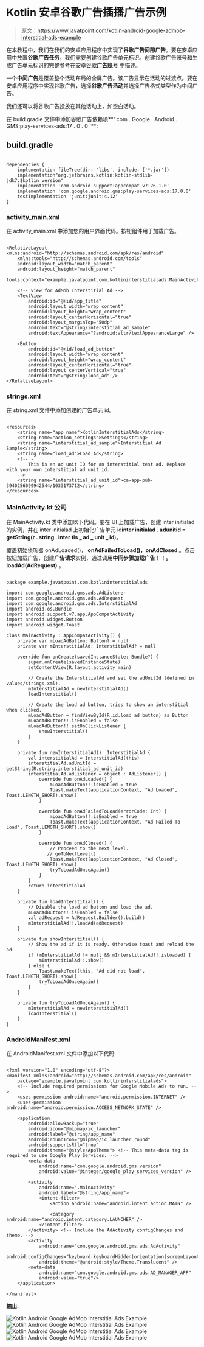 # Kotlin 安卓谷歌广告插播广告示例

> 原文：<https://www.javatpoint.com/kotlin-android-google-admob-interstitial-ads-example>

在本教程中，我们在我们的安卓应用程序中实现了**谷歌广告间隙广告**。要在安卓应用中放置**谷歌广告任务**，我们需要创建谷歌广告单元标识。创建谷歌广告账号和生成广告单元标识的完整参考在[安卓谷歌**广告账号**](android-google-admob) 中描述。

一个**中间广告**是覆盖整个活动布局的全屏广告。该广告显示在活动的过渡点。要在安卓应用程序中实现谷歌广告，选择**谷歌广告活动**并选择广告格式类型作为中间广告。

我们还可以将谷歌广告投放在其他活动上，如空白活动。

在 build.gradle 文件中添加谷歌广告依赖项**' com . Google . Android . GMS:play-services-ads:17 . 0 . 0 '**:

## build.gradle

```

dependencies {
    implementation fileTree(dir: 'libs', include: ['*.jar'])
    implementation"org.jetbrains.kotlin:kotlin-stdlib-jdk7:$kotlin_version"
    implementation 'com.android.support:appcompat-v7:26.1.0'
    implementation 'com.google.android.gms:play-services-ads:17.0.0'
    testImplementation 'junit:junit:4.12'
}

```

### activity_main.xml

在 activity_main.xml 中添加您的用户界面代码。按钮组件用于加载广告。

```

<RelativeLayout xmlns:android="http://schemas.android.com/apk/res/android"
    xmlns:tools="http://schemas.android.com/tools"
    android:layout_width="match_parent"
    android:layout_height="match_parent"
    tools:context="example.javatpoint.com.kotlininterstitialads.MainActivity">

    <!-- view for AdMob Interstitial Ad -->
    <TextView
        android:id="@+id/app_title"
        android:layout_width="wrap_content"
        android:layout_height="wrap_content"
        android:layout_centerHorizontal="true"
        android:layout_marginTop="50dp"
        android:text="@string/interstitial_ad_sample"
        android:textAppearance="?android:attr/textAppearanceLarge" />

    <Button
        android:id="@+id/load_ad_button"
        android:layout_width="wrap_content"
        android:layout_height="wrap_content"
        android:layout_centerHorizontal="true"
        android:layout_centerVertical="true"
        android:text="@string/load_ad" />
</RelativeLayout>

```

### strings.xml

在 string.xml 文件中添加创建的广告单元 id。

```

<resources>
    <string name="app_name">KotlinInterstitialAds</string>
    <string name="action_settings">Settings</string>
    <string name="interstitial_ad_sample">Interstitial Ad Sample</string>
    <string name="load_ad">Load Ad</string>
    <!-- -
        This is an ad unit ID for an interstitial test ad. Replace with your own interstitial ad unit id.
    -->
    <string name="interstitial_ad_unit_id">ca-app-pub-3940256099942544/1033173712</string>
</resources>

```

### MainActivity.kt 公司

在 MainActivity.kt 类中添加以下代码。要在 UI 上加载广告，创建 inter initialad 的实例，并在 inter initialad 上初始化广告单元 id**inter initialad . adunitid = getString(r . string . inter tis _ ad _ unit _ id**)。

覆盖初始侦听器 onAdLoaded()， **onAdFailedToLoad()，onAdClosed** 。点击按钮加载广告，创建**广告请求**实例，通过调用**中间步骤加载广告！！。loadAd(AdRequest)** 。

```

package example.javatpoint.com.kotlininterstitialads

import com.google.android.gms.ads.AdListener
import com.google.android.gms.ads.AdRequest
import com.google.android.gms.ads.InterstitialAd
import android.os.Bundle
import android.support.v7.app.AppCompatActivity
import android.widget.Button
import android.widget.Toast

class MainActivity : AppCompatActivity() {
    private var mLoadAdButton: Button? = null
    private var mInterstitialAd: InterstitialAd? = null

    override fun onCreate(savedInstanceState: Bundle?) {
        super.onCreate(savedInstanceState)
        setContentView(R.layout.activity_main)

        // Create the InterstitialAd and set the adUnitId (defined in values/strings.xml).
        mInterstitialAd = newInterstitialAd()
        loadInterstitial()

        // Create the load ad button, tries to show an interstitial when clicked.
        mLoadAdButton = findViewById(R.id.load_ad_button) as Button
        mLoadAdButton!!.isEnabled = false
        mLoadAdButton!!.setOnClickListener {
            showInterstitial()
        }
    }

    private fun newInterstitialAd(): InterstitialAd {
        val interstitialAd = InterstitialAd(this)
        interstitialAd.adUnitId = getString(R.string.interstitial_ad_unit_id)
        interstitialAd.adListener = object : AdListener() {
            override fun onAdLoaded() {
                mLoadAdButton!!.isEnabled = true
                Toast.makeText(applicationContext, "Ad Loaded", Toast.LENGTH_SHORT).show()
            }

            override fun onAdFailedToLoad(errorCode: Int) {
                mLoadAdButton!!.isEnabled = true
                Toast.makeText(applicationContext, "Ad Failed To Load", Toast.LENGTH_SHORT).show()
            }

            override fun onAdClosed() {
                // Proceed to the next level.
               // goToNextLevel()
                Toast.makeText(applicationContext, "Ad Closed", Toast.LENGTH_SHORT).show()
                tryToLoadAdOnceAgain()
            }
        }
        return interstitialAd
    }

    private fun loadInterstitial() {
        // Disable the load ad button and load the ad.
        mLoadAdButton!!.isEnabled = false
        val adRequest = AdRequest.Builder().build()
        mInterstitialAd!!.loadAd(adRequest)
    }

    private fun showInterstitial() {
        // Show the ad if it is ready. Otherwise toast and reload the ad.
        if (mInterstitialAd != null && mInterstitialAd!!.isLoaded) {
            mInterstitialAd!!.show()
        } else {
            Toast.makeText(this, "Ad did not load", Toast.LENGTH_SHORT).show()
            tryToLoadAdOnceAgain()
        }
    }

    private fun tryToLoadAdOnceAgain() {
        mInterstitialAd = newInterstitialAd()
        loadInterstitial()
    }
}

```

### AndroidManifest.xml

在 AndroidManifest.xml 文件中添加以下代码:

```

<?xml version="1.0" encoding="utf-8"?>
<manifest xmlns:android="http://schemas.android.com/apk/res/android"
    package="example.javatpoint.com.kotlininterstitialads">
    <!-- Include required permissions for Google Mobile Ads to run. -->
    <uses-permission android:name="android.permission.INTERNET" />
    <uses-permission android:name="android.permission.ACCESS_NETWORK_STATE" />

    <application
        android:allowBackup="true"
        android:icon="@mipmap/ic_launcher"
        android:label="@string/app_name"
        android:roundIcon="@mipmap/ic_launcher_round"
        android:supportsRtl="true"
        android:theme="@style/AppTheme"> <!-- This meta-data tag is required to use Google Play Services. -->
        <meta-data
            android:name="com.google.android.gms.version"
            android:value="@integer/google_play_services_version" />

        <activity
            android:name=".MainActivity"
            android:label="@string/app_name">
            <intent-filter>
                <action android:name="android.intent.action.MAIN" />

                <category android:name="android.intent.category.LAUNCHER" />
            </intent-filter>
        </activity> <!-- Include the AdActivity configChanges and theme. -->
        <activity
            android:name="com.google.android.gms.ads.AdActivity"
            android:configChanges="keyboard|keyboardHidden|orientation|screenLayout|uiMode|screenSize|smallestScreenSize"
            android:theme="@android:style/Theme.Translucent" />
        <meta-data
            android:name="com.google.android.gms.ads.AD_MANAGER_APP"
            android:value="true"/>
    </application>

</manifest>

```

**输出:**

![Kotlin Android Google AdMob Interstitial Ads Example](img/83ca53ba103be27e75249af0e55ea343.png) ![Kotlin Android Google AdMob Interstitial Ads Example](img/ecd12c9d20b925813cda62c3b0b893b1.png)
![Kotlin Android Google AdMob Interstitial Ads Example](img/8b273e94572894516ec7b8104c08903d.png) ![Kotlin Android Google AdMob Interstitial Ads Example](img/f7e60c249e0088a7890f3fd46087a448.png)